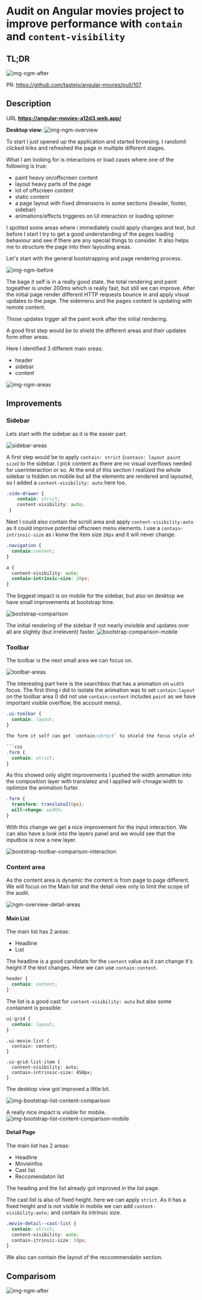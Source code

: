 # Audit on Angular movies project to improve performance with `contain` and `content-visibility`

## TL;DR

![img-ngm-after](https://user-images.githubusercontent.com/10064416/159596750-604fb5e7-9e58-4f5b-97eb-360907f65397.png)

PR: https://github.com/tastejs/angular-movies/pull/107 


## Description 

URL
**https://angular-movies-a12d3.web.app/**

**Desktop view:**
![img-ngm-overview](https://user-images.githubusercontent.com/10064416/159577772-30983977-65b9-40a8-bc1a-293922bb7876.png)

To start I just opened up the application and started browsing. I randomli clicked links and refreshed the page in multiple different stages.

What I am looking for is interactoins or load cases where one of the following is true:
- paint heavy on/offscreen content
- layout heavy parts of the page
- lot of offscreen content
- static content
- a page layout with fixed dimensions in some sections (header, footer, sidebar)
- animations/effects triggeres on UI interaction or loading spinner

I spotted some areas where i immediately could apply changes and test, but before I start I try to get a good understanding of the pages loading behaviour and see if there are any special things to consider.
It also helps me to structure the page into their layouting areas.


Let's start with the general bootstrapping and page rendering process.

![img-ngm-before](https://user-images.githubusercontent.com/10064416/159577824-84507a1f-3628-43a7-b287-321000d3cbf2.png)

The bage it self is in a really good state. the total rendering and paint togeather is under 200ms which is really fast, but still we can improve.
After the initial page render different HTTP requests bounce in and apply visual updates to the page. The sidemenu and the pages content is updating with remote content.

Those updates trgger all the paint work after the initial rendering.

A good first step would be to shield the different areas and their updates form other areas.

Here I identified 3 different main sreas:
- header
- sidebar
- content

![img-ngm-areas](https://user-images.githubusercontent.com/10064416/159577882-015333a6-31ba-437e-94be-4eb9c29f2ee3.png)

## Improvements

### Sidebar

Lets start with the sidebar as it is the easier part.

![sidebar-areas](https://user-images.githubusercontent.com/10064416/159578010-439bbd16-fdcf-4b32-8056-1795188f57e1.png)


A first step would be to apply `contain: strict` (`contain: layout paint size`) to the sidebar. I pick content as there are no visual overflows needed for userinteraction or so. At the end of this section I realized the whole sidebar is hidden on mobile but all the elements are rendered and layouted, so I added a `content-visibility: auto`  here too.

```css 
.side-drawer {
    contain: strict;
    content-visibility: auto;
 }
```

Next I could also contain the scroll area and apply `content-visibility:auto` as it could improve potential offscreen menu elements.
I use a `contain-intrinsic-size` as i konw the item size `20px` and it will never change.

```css
.navigation {
  contain:content;
}

a {
  content-visibility: auto;
  contain-intrinsic-size: 20px;
}
```

The biggest impact is on mobile for the sidebar, but also on desktop we have small improvements at bootstrap time.

![bootstrap-comparison](https://user-images.githubusercontent.com/10064416/159578036-78c5ec25-8bbd-40bc-b128-2d26db1efed0.png)

The initial rendering of the sidebar if not nearly invisible and updates over all are slightly (but irrelevent) faster.
![bootstrap-comparison-mobile](https://user-images.githubusercontent.com/10064416/159578060-a223da95-794e-407c-986c-3b385123276c.png)

### Toolbar

The toolbar is the next small area we can focus on.

![toolbar-areas](https://user-images.githubusercontent.com/10064416/159584191-39a5b8bc-414a-4956-8df1-aad640464b42.png)

The interesting part here is the searchbox that has a animation on `width` focus. The first thing i did to isolate the animation was to set `contain:layout` on the toolbar area (I did not use `contain:content` includes `paint` as we have important visible overflow, the account menu). 

```css
.ui-toolbar {
  contain: layout;
}

The form it self can get `contain:strict` to shield the focus style of the input.

```css
.form {
  contain: strict;
}
```

As this showed only slight improvements I pushed the width animation into the composition layer with translatez and I applied will-chnage:width to optimize the animation furter. 


```css
.form {
  transform: translateZ(0px);
  will-change: width;
}
```

With this change we get a nice improvement for the input interaction.
We can also have a look into the layers panel and we would see that the inputbox is now a new layer.

![bootstrap-toolbar-comparison-interaction](https://user-images.githubusercontent.com/10064416/159585327-c1a77f65-84f7-46d6-a1d0-60c0f28b1d8b.png)

### Content area

As the content area is dynamic the content is from page to page different.
We will focus on the Main list and the detail view only to limit the scope of the audit.

![ngm-overview-detail-areas](https://user-images.githubusercontent.com/10064416/159586586-19776ee8-5f5a-489c-abb5-399d68080d39.png)

#### Main List

The main list has 2 areas:
- Headline
- List

The headline is a good candidate for the `content` value as it can change it's height if the text changes.
Here we can use `contain:content`.

```css
header {
  contain: content;
}
```

The list is a good cast for `content-visibility: auto` but also some containent is possible:

```css
ui-grid {
  contain: layout;
}
```


```css/*
.ui-movie-list {
  contain: content;
}

.ui-grid-list-item {
  content-visibility: auto;
  contain-intrinsic-size: 450px;
}
```

The desktop view got improved a little bit.

![img-bootstrap-list-content-comparison](https://user-images.githubusercontent.com/10064416/159591557-66742e97-401b-4927-855a-6aea52f24cd6.png)

A really nice impact is visible for mobile.
![img-bootstrap-list-content-comparison-mobile](https://user-images.githubusercontent.com/10064416/159591561-da2acd01-7ac2-4199-9f96-a8bbca85264e.png)

#### Detail Page

The main list has 2 areas:
- Headline
- Movieinfos
- Cast list
- Reccomendaton list

The heading and the list already got improved in the list page.

The cast list is also of fixed height. here we can apply `strict`. As it has a fixed height and is not visible in mobile we can add `content-visibility:auto;` and contain its intrinsic size.

```css
.movie-detail--cast-list {
  contain: strict;
  content-visibility: auto;
  contain-itrinsic-size: 50px;
}
```

We also can contain the layout of the reccommendatin section.


## Comparisom

![img-ngm-after](https://user-images.githubusercontent.com/10064416/159596750-604fb5e7-9e58-4f5b-97eb-360907f65397.png)
